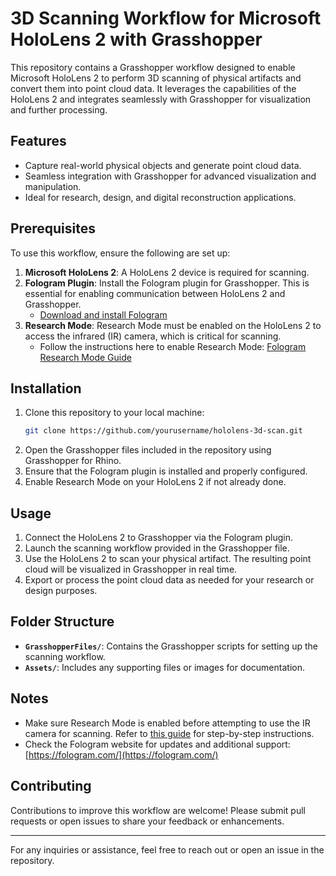 # 3D Scanning Workflow for Microsoft HoloLens 2 with Grasshopper

This repository contains a Grasshopper workflow designed to enable Microsoft HoloLens 2 to perform 3D scanning of physical artifacts and convert them into point cloud data. It leverages the capabilities of the HoloLens 2 and integrates seamlessly with Grasshopper for visualization and further processing.

## Features
- Capture real-world physical objects and generate point cloud data.
- Seamless integration with Grasshopper for advanced visualization and manipulation.
- Ideal for research, design, and digital reconstruction applications.

## Prerequisites
To use this workflow, ensure the following are set up:

1. **Microsoft HoloLens 2**: A HoloLens 2 device is required for scanning.
2. **Fologram Plugin**: Install the Fologram plugin for Grasshopper. This is essential for enabling communication between HoloLens 2 and Grasshopper.
   - [Download and install Fologram](https://fologram.com/)
3. **Research Mode**: Research Mode must be enabled on the HoloLens 2 to access the infrared (IR) camera, which is critical for scanning.
   - Follow the instructions here to enable Research Mode: [Fologram Research Mode Guide](https://docs.fologram.com/e0299e1613584158b8c9a5ec6d1bfad5#Enabling_Research_Mode)

## Installation
1. Clone this repository to your local machine:
   ```bash
   git clone https://github.com/yourusername/hololens-3d-scan.git
   ```
2. Open the Grasshopper files included in the repository using Grasshopper for Rhino.
3. Ensure that the Fologram plugin is installed and properly configured.
4. Enable Research Mode on your HoloLens 2 if not already done.

## Usage
1. Connect the HoloLens 2 to Grasshopper via the Fologram plugin.
2. Launch the scanning workflow provided in the Grasshopper file.
3. Use the HoloLens 2 to scan your physical artifact. The resulting point cloud will be visualized in Grasshopper in real time.
4. Export or process the point cloud data as needed for your research or design purposes.

## Folder Structure
- **`GrasshopperFiles/`**: Contains the Grasshopper scripts for setting up the scanning workflow.
- **`Assets/`**: Includes any supporting files or images for documentation.

## Notes
- Make sure Research Mode is enabled before attempting to use the IR camera for scanning. Refer to [this guide](https://docs.fologram.com/e0299e1613584158b8c9a5ec6d1bfad5#Enabling_Research_Mode) for step-by-step instructions.
- Check the Fologram website for updates and additional support: [https://fologram.com/](https://fologram.com/)

## Contributing
Contributions to improve this workflow are welcome! Please submit pull requests or open issues to share your feedback or enhancements.

---

For any inquiries or assistance, feel free to reach out or open an issue in the repository.
